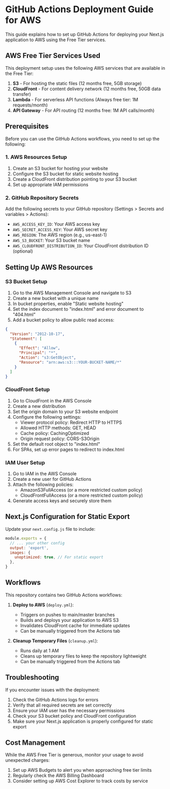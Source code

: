 # GitHub Actions Deployment Guide for AWS

This guide explains how to set up GitHub Actions for deploying your Next.js application to AWS using the Free Tier services.

## AWS Free Tier Services Used

This deployment setup uses the following AWS services that are available in the Free Tier:

1. **S3** - For hosting the static files (12 months free, 5GB storage)
2. **CloudFront** - For content delivery network (12 months free, 50GB data transfer)
3. **Lambda** - For serverless API functions (Always free tier: 1M requests/month)
4. **API Gateway** - For API routing (12 months free: 1M API calls/month)

## Prerequisites

Before you can use the GitHub Actions workflows, you need to set up the following:

### 1. AWS Resources Setup

1. Create an S3 bucket for hosting your website
2. Configure the S3 bucket for static website hosting
3. Create a CloudFront distribution pointing to your S3 bucket
4. Set up appropriate IAM permissions

### 2. GitHub Repository Secrets

Add the following secrets to your GitHub repository (Settings > Secrets and variables > Actions):

- `AWS_ACCESS_KEY_ID`: Your AWS access key
- `AWS_SECRET_ACCESS_KEY`: Your AWS secret key
- `AWS_REGION`: The AWS region (e.g., us-east-1)
- `AWS_S3_BUCKET`: Your S3 bucket name
- `AWS_CLOUDFRONT_DISTRIBUTION_ID`: Your CloudFront distribution ID (optional)

## Setting Up AWS Resources

### S3 Bucket Setup

1. Go to the AWS Management Console and navigate to S3
2. Create a new bucket with a unique name
3. In bucket properties, enable "Static website hosting"
4. Set the index document to "index.html" and error document to "404.html"
5. Add a bucket policy to allow public read access:

```json
{
  "Version": "2012-10-17",
  "Statement": [
    {
      "Effect": "Allow",
      "Principal": "*",
      "Action": "s3:GetObject",
      "Resource": "arn:aws:s3:::YOUR-BUCKET-NAME/*"
    }
  ]
}
```

### CloudFront Setup

1. Go to CloudFront in the AWS Console
2. Create a new distribution
3. Set the origin domain to your S3 website endpoint
4. Configure the following settings:
   - Viewer protocol policy: Redirect HTTP to HTTPS
   - Allowed HTTP methods: GET, HEAD
   - Cache policy: CachingOptimized
   - Origin request policy: CORS-S3Origin
5. Set the default root object to "index.html"
6. For SPAs, set up error pages to redirect to index.html

### IAM User Setup

1. Go to IAM in the AWS Console
2. Create a new user for GitHub Actions
3. Attach the following policies:
   - AmazonS3FullAccess (or a more restricted custom policy)
   - CloudFrontFullAccess (or a more restricted custom policy)
4. Generate access keys and securely store them

## Next.js Configuration for Static Export

Update your `next.config.js` file to include:

```js
module.exports = {
  // ... your other config
  output: 'export',
  images: {
    unoptimized: true, // For static export
  },
}
```

## Workflows

This repository contains two GitHub Actions workflows:

1. **Deploy to AWS** (`deploy.yml`):
   - Triggers on pushes to main/master branches
   - Builds and deploys your application to AWS S3
   - Invalidates CloudFront cache for immediate updates
   - Can be manually triggered from the Actions tab

2. **Cleanup Temporary Files** (`cleanup.yml`):
   - Runs daily at 1 AM
   - Cleans up temporary files to keep the repository lightweight
   - Can be manually triggered from the Actions tab

## Troubleshooting

If you encounter issues with the deployment:

1. Check the GitHub Actions logs for errors
2. Verify that all required secrets are set correctly
3. Ensure your IAM user has the necessary permissions
4. Check your S3 bucket policy and CloudFront configuration
5. Make sure your Next.js application is properly configured for static export

## Cost Management

While the AWS Free Tier is generous, monitor your usage to avoid unexpected charges:

1. Set up AWS Budgets to alert you when approaching free tier limits
2. Regularly check the AWS Billing Dashboard
3. Consider setting up AWS Cost Explorer to track costs by service
